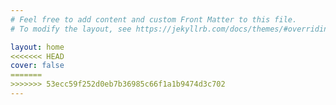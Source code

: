 ```yaml
---
# Feel free to add content and custom Front Matter to this file.
# To modify the layout, see https://jekyllrb.com/docs/themes/#overriding-theme-defaults

layout: home
<<<<<<< HEAD
cover: false
=======
>>>>>>> 53ecc59f252d0eb7b36985c66f1a1b9474d3c702
---
```

